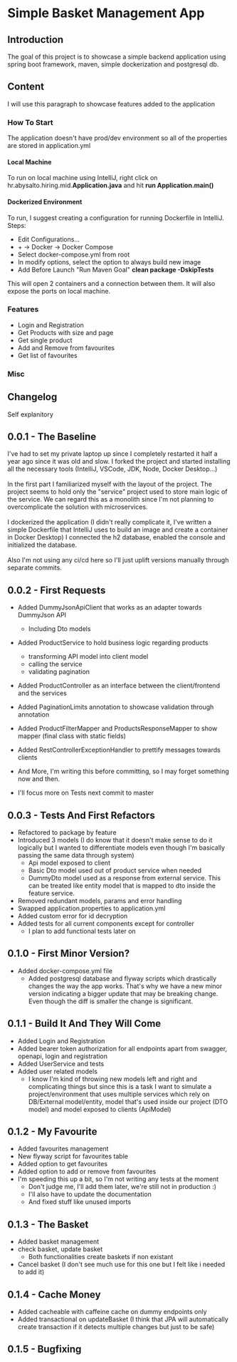 # Simple Basket Management App

## Introduction

The goal of this project is to showcase a simple backend application using spring boot framework, maven, simple dockerization and postgresql db.

## Content
I will use this paragraph to showcase features added to the application

### How To Start

The application doesn't have prod/dev environment so all of the properties are stored in application.yml

#### Local Machine
To run on local machine using IntelliJ, right click on hr.abysalto.hiring.mid.**Application.java** and hit **run Application.main()**

#### Dockerized Environment
To run, I suggest creating a configuration for running Dockerfile in IntelliJ.
Steps:
* Edit Configurations...
* \+ -> Docker -> Docker Compose
* Select docker-compose.yml from root 
* In modify options, select the option to always build new image 
* Add Before Launch "Run Maven Goal" **clean package -DskipTests**

This will open 2 containers and a connection between them. It will also expose the ports on local machine.

### Features

* Login and Registration
* Get Products with size and page
* Get single product
* Add and Remove from favourites
* Get list of favourites

### Misc

## Changelog
Self explanitory

## 0.0.1 - The Baseline
I've had to set my private laptop up since I completely restarted it half a year ago since it was old and slow.
I forked the project and started installing all the necessary tools (IntelliJ, VSCode, JDK, Node, Docker Desktop...)
<br/><br/>
In the first part I familiarized myself with the layout of the project. The project seems to hold only the "service" project used to store main logic of the service.
We can regard this as a monolith since I'm not planning to overcomplicate the solution with microservices.
<br/><br/>
I dockerized the application (I didn't really complicate it, I've written a simple Dockerfile that IntelliJ uses to build an image and create a container in Docker Desktop)
I connected the h2 database, enabled the console and initialized the database.
<br/><br/>
Also I'm not using any ci/cd here so I'll just uplift versions manually through separate commits.

## 0.0.2 - First Requests

* Added DummyJsonApiClient that works as an adapter towards DummyJson API
  * Including Dto models
* Added ProductService to hold business logic regarding products
  * transforming API model into client model
  * calling the service
  * validating pagination
* Added ProductController as an interface between the client/frontend and the services
* Added PaginationLimits annotation to showcase validation through annotation
* Added ProductFilterMapper and ProductsResponseMapper to show mapper (final class with static fields)
* Added RestControllerExceptionHandler to prettify messages towards clients
* And More, I'm writing this before committing, so I may forget something now and then.

* I'll focus more on Tests next commit to master

## 0.0.3 - Tests And First Refactors

* Refactored to package by feature
* Introduced 3 models (I do know that it doesn't make sense to do it logically but I wanted to differentiate models even though I'm basically passing the same data through system)
  * Api model exposed to client
  * Basic Dto model used out of product service when needed
  * DummyDto model used as a response from external service. This can be treated like entity model that is mapped to dto inside the feature service.
* Removed redundant models, params and error handling
* Swapped application.properties to application.yml
* Added custom error for id decryption
* Added tests for all current components except for controller
  * I plan to add functional tests later on

## 0.1.0 - First Minor Version?

* Added docker-compose.yml file
  * Added postgresql database and flyway scripts which drastically changes the way the app works. That's why we have a new minor version indicating a bigger update that may be breaking change.
Even though the diff is smaller the change is significant.

## 0.1.1 - Build It And They Will Come

* Added Login and Registration
* Added bearer token authorization for all endpoints apart from swagger, openapi, login and registration
* Added UserService and tests
* Added user related models
  * I know I'm kind of throwing new models left and right and complicating things but since this is a task I want to simulate a project/environment that uses multiple services which rely on DB/External model/entity, model that's used inside our project (DTO model) and model exposed to clients (ApiModel)

## 0.1.2 - My Favourite

* Added favourites management
* New flyway script for favourites table
* Added option to get favourites
* Added option to add or remove from favourites
* I'm speeding this up a bit, so I'm not writing any tests at the moment
  * Don't judge me, I'll add them later, we're still not in production :)
  * I'll also have to update the documentation
  * And fixed stuff like unused imports

## 0.1.3 - The Basket

* Added basket management
* check basket, update basket
  * Both functionalities create baskets if non existant
* Cancel basket (I don't see much use for this one but I felt like i needed to add it)

## 0.1.4 - Cache Money

* Added cacheable with caffeine cache on dummy endpoints only
* Added transactional on updateBasket (I think that JPA will automatically create transaction if it detects multiple changes but just to be safe)

## 0.1.5 - Bugfixing